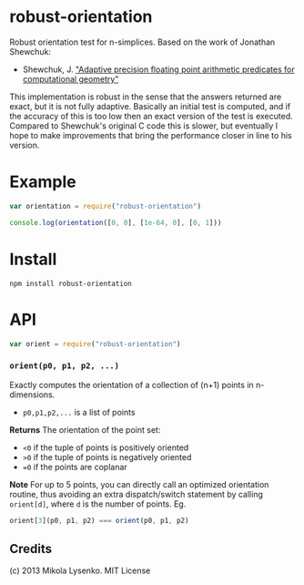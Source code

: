 robust-orientation
==================
Robust orientation test for n-simplices.  Based on the work of Jonathan Shewchuk:

* Shewchuk, J.  ["Adaptive precision floating point arithmetic predicates for computational geometry"](http://www.cs.cmu.edu/~quake/robust.html)

This implementation is robust in the sense that the answers returned are exact, but it is not fully adaptive.  Basically an initial test is computed, and if the accuracy of this is too low then an exact version of the test is executed.  Compared to Shewchuk's original C code this is slower, but eventually I hope to make improvements that bring the performance closer in line to his version.

# Example

```javascript
var orientation = require("robust-orientation")

console.log(orientation([0, 0], [1e-64, 0], [0, 1]))
```

# Install

```
npm install robust-orientation
```

# API

```javascript
var orient = require("robust-orientation")
```

### `orient(p0, p1, p2, ...)`
Exactly computes the orientation of a collection of (n+1) points in n-dimensions.

* `p0,p1,p2,...` is a list of points

**Returns** The orientation of the point set:
* `<0` if the tuple of points is positively oriented
* `>0` if the tuple of points is negatively oriented
* `=0` if the points are coplanar

**Note** For up to 5 points, you can directly call an optimized orientation routine, thus avoiding an extra dispatch/switch statement by calling `orient[d]`, where `d` is the number of points.  Eg.

```javascript
orient[3](p0, p1, p2) === orient(p0, p1, p2)
```

## Credits
(c) 2013 Mikola Lysenko. MIT License